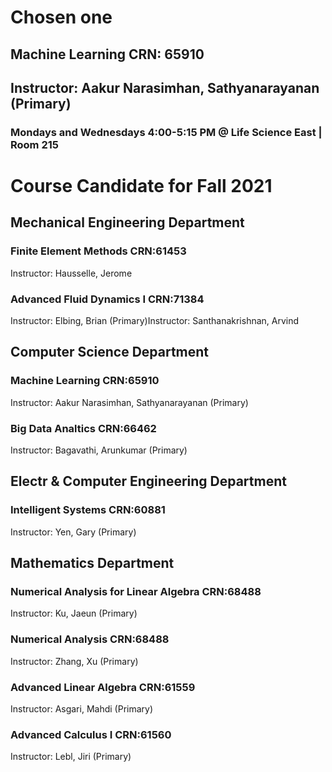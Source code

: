 # Chosen one
## Machine Learning CRN: 65910
## Instructor: Aakur Narasimhan, Sathyanarayanan (Primary)
### Mondays and Wednesdays 4:00-5:15 PM @ Life Science East | Room 215

# Course Candidate for Fall 2021
## Mechanical Engineering Department
### Finite Element Methods CRN:61453
Instructor: Hausselle, Jerome
### Advanced Fluid Dynamics I CRN:71384
Instructor: Elbing, Brian (Primary)Instructor: Santhanakrishnan, Arvind
## Computer Science Department
### Machine Learning CRN:65910
Instructor: Aakur Narasimhan, Sathyanarayanan (Primary)
### Big Data Analtics CRN:66462
Instructor: Bagavathi, Arunkumar (Primary)
## Electr & Computer Engineering Department
### Intelligent Systems CRN:60881
Instructor: Yen, Gary (Primary)
## Mathematics Department
### Numerical Analysis for Linear Algebra CRN:68488
Instructor: Ku, Jaeun (Primary)
### Numerical Analysis CRN:68488
Instructor: Zhang, Xu (Primary)
### Advanced Linear Algebra CRN:61559
Instructor: Asgari, Mahdi (Primary)
### Advanced Calculus I CRN:61560
Instructor: Lebl, Jiri (Primary)
